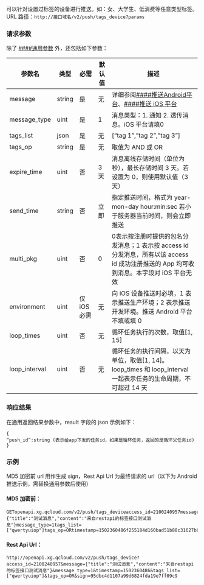 可以针对设置过标签的设备进行推送。如：女、大学生、低消费等任意类型标签。
URL 路径：`http://接口域名/v2/push/tags_device?params`

### 请求参数
除了 [####通用参数](https://cloud.tencent.com/document/product/548/14705 ) 外，还包括如下参数：

|参数名|	类型|	必需	|默认值|	描述|
|-|-|-|-|-|
|message|	string	|是|	无	|详细参阅[####推送Android平台](https://cloud.tencent.com/document/product/548/14716)、[####推送 iOS 平台](https://cloud.tencent.com/document/product/548/14717)|
|message_type|	uint	|是|	1|	消息类型：1. 通知 2. 透传消息。iOS 平台请填0|
|tags_list	|json	|是|	无|	[“tag 1”,”tag 2”,”tag 3”]|
|tags_op|	string|	是|	无|	取值为 AND 或 OR|
|expire_time|	uint|	否|	3 天|	消息离线存储时间（单位为秒），最长存储时间 3 天。若设置为 0，则使用默认值（3 天）|
|send_time	|string|	否|	立即|	指定推送时间，格式为 year-mon-day hour:min:sec 若小于服务器当前时间，则会立即推送|
|multi_pkg|	uint|	否|	0|	0表示按注册时提供的包名分发消息；1 表示按 access id 分发消息，所有以该 access id 成功注册推送的 App 均可收到消息。本字段对 iOS 平台无效|
|environment|	uint|	仅 iOS 必需|	无|	向 iOS 设备推送时必填，1 表示推送生产环境；2 表示推送开发环境。推送 Android 平台不填或填 0|
|loop_times|	uint|	否|	无|	循环任务执行的次数，取值[1, 15]|
|loop_interval|	uint|	否	|无|	循环任务的执行间隔，以天为单位，取值[1, 14]。loop_times 和 loop_interval 一起表示任务的生命周期，不可超过 14 天|
### 响应结果
在通用返回结果参数中，result 字段的 json 示例如下：
```
{
“push_id”:string (表示给app下发的任务id，如果是循环任务，返回的是循环父任务id)
}
```
### 示例
MD5 加密前 url 用作生成 sign，Rest Api Url 为最终请求的 url（以下为 Android 推送示例，需替换通用参数后使用）

#### MD5 加密前：

```
GETopenapi.xg.qcloud.com/v2/push/tags_deviceaccess_id=2100240957message={"title":"测试消息","content":"来自restapi的标签接口测试消息"}message_type=1tags_list=["qwertyuiop"]tags_op=ORtimestamp=1502360486f255184d160bad51b88c31627bbd9530
```
#### Rest Api Url：

```
http://openapi.xg.qcloud.com/v2/push/tags_device?access_id=2100240957&message={"title":"测试消息","content":"来自restapi的标签接口测试消息"}&message_type=1&timestamp=1502360486&tags_list=["qwertyuiop"]&tags_op=OR&sign=95dbc4d1107a99d6824fda19e7ff09c9
```
